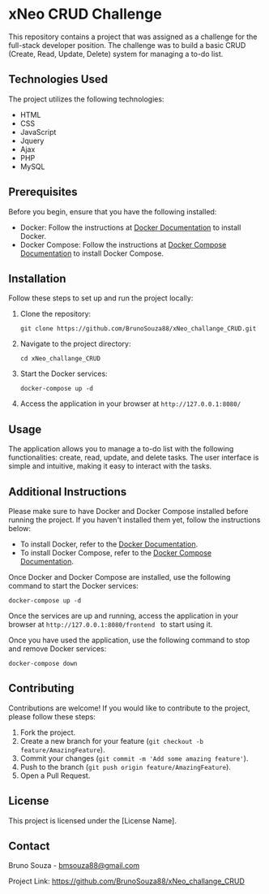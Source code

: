 <h1>xNeo CRUD Challenge</h1>

<p>This repository contains a project that was assigned as a challenge for the full-stack developer position. The challenge was to build a basic CRUD (Create, Read, Update, Delete) system for managing a to-do list.</p>

<h2>Technologies Used</h2>

<p>The project utilizes the following technologies:</p>

<ul>
  <li>HTML</li>
  <li>CSS</li>
  <li>JavaScript</li>
  <li>Jquery</li>
  <li>Ajax</li>
  <li>PHP</li>
  <li>MySQL</li>
</ul>

<h2>Prerequisites</h2>

<p>Before you begin, ensure that you have the following installed:</p>

<ul>
  <li>Docker: Follow the instructions at <a href="https://docs.docker.com/get-docker/">Docker Documentation</a> to install Docker.</li>
  <li>Docker Compose: Follow the instructions at <a href="https://docs.docker.com/compose/install/">Docker Compose Documentation</a> to install Docker Compose.</li>
</ul>

<h2>Installation</h2>

<p>Follow these steps to set up and run the project locally:</p>

<ol>
  <li>Clone the repository:</li>

  <pre><code>git clone https://github.com/BrunoSouza88/xNeo_challange_CRUD.git</code></pre>

  <li>Navigate to the project directory:</li>

  <pre><code>cd xNeo_challange_CRUD</code></pre>

  <li>Start the Docker services:</li>

  <pre><code>docker-compose up -d</code></pre>

  <li>Access the application in your browser at <code>http://127.0.0.1:8080/</code></li>
</ol>

<h2>Usage</h2>

<p>The application allows you to manage a to-do list with the following functionalities: create, read, update, and delete tasks. The user interface is simple and intuitive, making it easy to interact with the tasks.</p>

<h2>Additional Instructions</h2>

<p>Please make sure to have Docker and Docker Compose installed before running the project. If you haven't installed them yet, follow the instructions below:</p>

<ul>
  <li>To install Docker, refer to the <a href="https://docs.docker.com/get-docker/">Docker Documentation</a>.</li>
  <li>To install Docker Compose, refer to the <a href="https://docs.docker.com/compose/install/">Docker Compose Documentation</a>.</li>
</ul>

<p>Once Docker and Docker Compose are installed, use the following command to start the Docker services:</p>

<pre><code>docker-compose up -d</code></pre>

<p>Once the services are up and running, access the application in your browser at <code>http://127.0.0.1:8080/frontend </code> to start using it.</p>

<p>Once you have used the application, use the following command to stop and remove Docker services: </p>

<pre><code>docker-compose down</code></pre>

<h2>Contributing</h2>

<p>Contributions are welcome! If you would like to contribute to the project, please follow these steps:</p>

<ol>
  <li>Fork the project.</li>
  <li>Create a new branch for your feature (<code>git checkout -b feature/AmazingFeature</code>).</li>
  <li>Commit your changes (<code>git commit -m 'Add some amazing feature'</code>).</li>
  <li>Push to the branch (<code>git push origin feature/AmazingFeature</code>).</li>
  <li>Open a Pull Request.</li>
</ol>

<h2>License</h2>

<p>This project is licensed under the [License Name].</p>

<h2>Contact</h2>

<p>Bruno Souza - <a href="mailto:bmsouza88@gmail.com">bmsouza88@gmail.com</a></p>

<p>Project Link: <a href="https://github.com/BrunoSouza88/xNeo_challange_CRUD">https://github.com/BrunoSouza88/xNeo_challange_CRUD</a></p>
